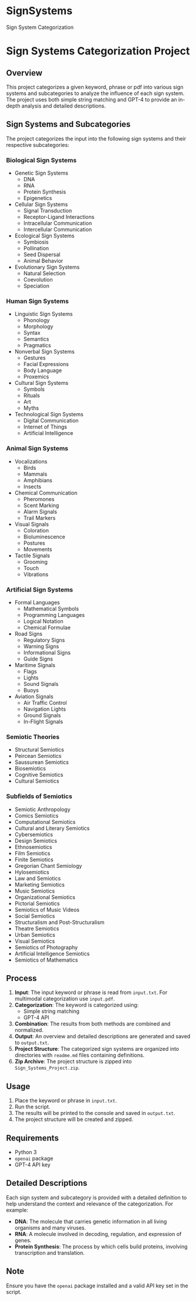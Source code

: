 # SignSystems
Sign System Categorization 

# Sign Systems Categorization Project

## Overview

This project categorizes a given keyword, phrase or pdf into various sign systems and subcategories to analyze the influence of each sign system. The project uses both simple string matching and GPT-4 to provide an in-depth analysis and detailed descriptions.

## Sign Systems and Subcategories

The project categorizes the input into the following sign systems and their respective subcategories:

### Biological Sign Systems
- Genetic Sign Systems
  - DNA
  - RNA
  - Protein Synthesis
  - Epigenetics
- Cellular Sign Systems
  - Signal Transduction
  - Receptor-Ligand Interactions
  - Intracellular Communication
  - Intercellular Communication
- Ecological Sign Systems
  - Symbiosis
  - Pollination
  - Seed Dispersal
  - Animal Behavior
- Evolutionary Sign Systems
  - Natural Selection
  - Coevolution
  - Speciation

### Human Sign Systems
- Linguistic Sign Systems
  - Phonology
  - Morphology
  - Syntax
  - Semantics
  - Pragmatics
- Nonverbal Sign Systems
  - Gestures
  - Facial Expressions
  - Body Language
  - Proxemics
- Cultural Sign Systems
  - Symbols
  - Rituals
  - Art
  - Myths
- Technological Sign Systems
  - Digital Communication
  - Internet of Things
  - Artificial Intelligence

### Animal Sign Systems
- Vocalizations
  - Birds
  - Mammals
  - Amphibians
  - Insects
- Chemical Communication
  - Pheromones
  - Scent Marking
  - Alarm Signals
  - Trail Markers
- Visual Signals
  - Coloration
  - Bioluminescence
  - Postures
  - Movements
- Tactile Signals
  - Grooming
  - Touch
  - Vibrations

### Artificial Sign Systems
- Formal Languages
  - Mathematical Symbols
  - Programming Languages
  - Logical Notation
  - Chemical Formulae
- Road Signs
  - Regulatory Signs
  - Warning Signs
  - Informational Signs
  - Guide Signs
- Maritime Signals
  - Flags
  - Lights
  - Sound Signals
  - Buoys
- Aviation Signals
  - Air Traffic Control
  - Navigation Lights
  - Ground Signals
  - In-Flight Signals

### Semiotic Theories
- Structural Semiotics
- Peircean Semiotics
- Saussurean Semiotics
- Biosemiotics
- Cognitive Semiotics
- Cultural Semiotics

### Subfields of Semiotics
- Semiotic Anthropology
- Comics Semiotics
- Computational Semiotics
- Cultural and Literary Semiotics
- Cybersemiotics
- Design Semiotics
- Ethnosemiotics
- Film Semiotics
- Finite Semiotics
- Gregorian Chant Semiology
- Hylosemiotics
- Law and Semiotics
- Marketing Semiotics
- Music Semiotics
- Organizational Semiotics
- Pictorial Semiotics
- Semiotics of Music Videos
- Social Semiotics
- Structuralism and Post-Structuralism
- Theatre Semiotics
- Urban Semiotics
- Visual Semiotics
- Semiotics of Photography
- Artificial Intelligence Semiotics
- Semiotics of Mathematics

## Process

1. **Input**: The input keyword or phrase is read from `input.txt`. For multimodal categorization use `input.pdf`. 
2. **Categorization**: The keyword is categorized using:
   - Simple string matching
   - GPT-4 API
3. **Combination**: The results from both methods are combined and normalized.
4. **Output**: An overview and detailed descriptions are generated and saved to `output.txt`.
5. **Project Structure**: The categorized sign systems are organized into directories with `readme.md` files containing definitions.
6. **Zip Archive**: The project structure is zipped into `Sign_Systems_Project.zip`.

## Usage

1. Place the keyword or phrase in `input.txt`.
2. Run the script.
3. The results will be printed to the console and saved in `output.txt`.
4. The project structure will be created and zipped.

## Requirements

- Python 3
- `openai` package
- GPT-4 API key

## Detailed Descriptions

Each sign system and subcategory is provided with a detailed definition to help understand the context and relevance of the categorization. For example:

- **DNA**: The molecule that carries genetic information in all living organisms and many viruses.
- **RNA**: A molecule involved in decoding, regulation, and expression of genes.
- **Protein Synthesis**: The process by which cells build proteins, involving transcription and translation.

## Note

Ensure you have the `openai` package installed and a valid API key set in the script.

